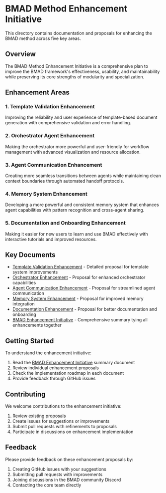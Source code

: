 # BMAD Method Enhancement Initiative

This directory contains documentation and proposals for enhancing the BMAD method across five key areas.

## Overview

The BMAD Method Enhancement Initiative is a comprehensive plan to improve the BMAD framework's effectiveness, usability, and maintainability while preserving its core strengths of modularity and specialization.

## Enhancement Areas

### 1. Template Validation Enhancement
Improving the reliability and user experience of template-based document generation with comprehensive validation and error handling.

### 2. Orchestrator Agent Enhancement
Making the orchestrator more powerful and user-friendly for workflow management with advanced visualization and resource allocation.

### 3. Agent Communication Enhancement
Creating more seamless transitions between agents while maintaining clean context boundaries through automated handoff protocols.

### 4. Memory System Enhancement
Developing a more powerful and consistent memory system that enhances agent capabilities with pattern recognition and cross-agent sharing.

### 5. Documentation and Onboarding Enhancement
Making it easier for new users to learn and use BMAD effectively with interactive tutorials and improved resources.

## Key Documents

- [Template Validation Enhancement](template-validation-enhancement.md) - Detailed proposal for template system improvements
- [Orchestrator Enhancement](orchestrator-enhancement.md) - Proposal for enhanced orchestrator capabilities
- [Agent Communication Enhancement](agent-communication-enhancement.md) - Proposal for streamlined agent communication
- [Memory System Enhancement](memory-system-enhancement.md) - Proposal for improved memory integration
- [Documentation Enhancement](documentation-enhancement.md) - Proposal for better documentation and onboarding
- [BMAD Enhancement Initiative](bmad-enhancement-initiative.md) - Comprehensive summary tying all enhancements together

## Getting Started

To understand the enhancement initiative:

1. Read the [BMAD Enhancement Initiative](bmad-enhancement-initiative.md) summary document
2. Review individual enhancement proposals
3. Check the implementation roadmap in each document
4. Provide feedback through GitHub issues

## Contributing

We welcome contributions to the enhancement initiative:

1. Review existing proposals
2. Create issues for suggestions or improvements
3. Submit pull requests with refinements to proposals
4. Participate in discussions on enhancement implementation

## Feedback

Please provide feedback on these enhancement proposals by:

1. Creating GitHub issues with your suggestions
2. Submitting pull requests with improvements
3. Joining discussions in the BMAD community Discord
4. Contacting the core team directly